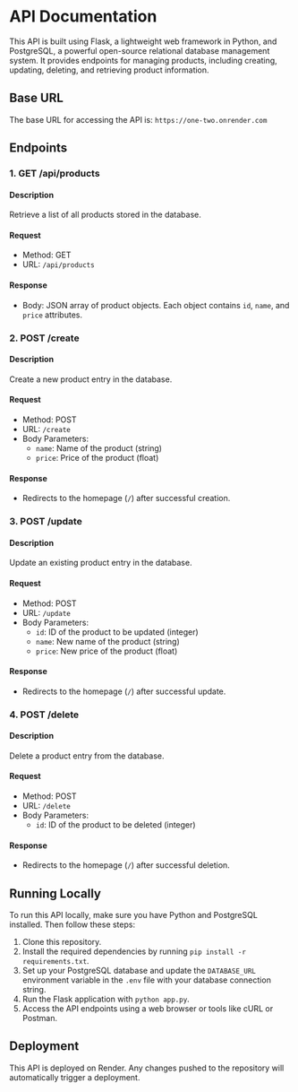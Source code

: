 # API Documentation

This API is built using Flask, a lightweight web framework in Python, and PostgreSQL, a powerful open-source relational database management system. It provides endpoints for managing products, including creating, updating, deleting, and retrieving product information.

## Base URL

The base URL for accessing the API is: `https://one-two.onrender.com`

## Endpoints

### 1. GET /api/products

#### Description
Retrieve a list of all products stored in the database.

#### Request
- Method: GET
- URL: `/api/products`

#### Response
- Body: JSON array of product objects. Each object contains `id`, `name`, and `price` attributes.

### 2. POST /create

#### Description
Create a new product entry in the database.

#### Request
- Method: POST
- URL: `/create`
- Body Parameters:
  - `name`: Name of the product (string)
  - `price`: Price of the product (float)

#### Response
- Redirects to the homepage (`/`) after successful creation.

### 3. POST /update

#### Description
Update an existing product entry in the database.

#### Request
- Method: POST
- URL: `/update`
- Body Parameters:
  - `id`: ID of the product to be updated (integer)
  - `name`: New name of the product (string)
  - `price`: New price of the product (float)

#### Response
- Redirects to the homepage (`/`) after successful update.

### 4. POST /delete

#### Description
Delete a product entry from the database.

#### Request
- Method: POST
- URL: `/delete`
- Body Parameters:
  - `id`: ID of the product to be deleted (integer)

#### Response
- Redirects to the homepage (`/`) after successful deletion.

## Running Locally
To run this API locally, make sure you have Python and PostgreSQL installed. Then follow these steps:
1. Clone this repository.
2. Install the required dependencies by running `pip install -r requirements.txt`.
3. Set up your PostgreSQL database and update the `DATABASE_URL` environment variable in the `.env` file with your database connection string.
4. Run the Flask application with `python app.py`.
5. Access the API endpoints using a web browser or tools like cURL or Postman.

## Deployment
This API is deployed on Render. Any changes pushed to the repository will automatically trigger a deployment.
